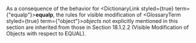  



As a consequence of the behavior for <DictionaryLink styled={true} term={"equalp"}><b>equalp</b></DictionaryLink>, the rules for visible modification of <GlossaryTerm styled={true} term={"object"}><i>objects</i></GlossaryTerm> not explicitly mentioned in this section are inherited from those in Section 18.1.2.2 (Visible Modification of Objects with respect to EQUAL). 







 



 



